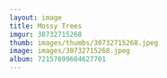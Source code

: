 ```yaml
---
layout: image
title: Mossy Trees
imgur: 30732715268
thumb: images/thumbs/30732715268.jpeg
image: images/30732715268.jpeg
album: 72157699604627701
---
```


